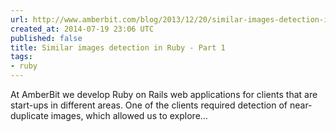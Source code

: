 ```yaml
---
url: http://www.amberbit.com/blog/2013/12/20/similar-images-detection-in-ruby-with-phash/
created_at: 2014-07-19 23:06 UTC
published: false
title: Similar images detection in Ruby - Part 1
tags:
- ruby
---
```


At AmberBit we develop Ruby on Rails web applications for clients that are start-ups in different areas. One of the clients required detection of near-duplicate images, which allowed us to explore…
